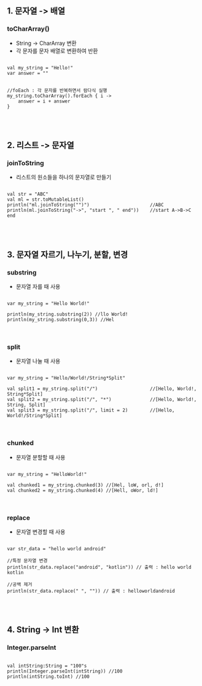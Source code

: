 ## 1. 문자열 -> 배열

### toCharArray()
- String -> CharArray 변환
- 각 문자를 문자 배열로 변환하여 반환

```

val my_string = "Hello!"
var answer = ""


//foEach : 각 문자를 반복하면서 람다식 실행
my_string.toCharArray().forEach { i ->
    answer = i + answer
}

```

</br>
</br>

## 2. 리스트 -> 문자열

### joinToString

- 리스트의 원소들을 하나의 문자열로 만들기

```

val str = "ABC"
val ml = str.toMutableList()
println("ml.joinToString("")")                      //ABC
println(ml.joinToString("->", "start ", " end"))    //start A->B->C end

```

</br>
</br>

## 3. 문자열 자르기, 나누기, 분할, 변경

### substring
- 문자열 자를 때 사용

```

var my_string = "Hello World!"

println(my_string.substring(2)) //llo World!
println(my_string.substring(0,3)) //Hel

```
</br>

### split
- 문자열 나눌 때 사용
```

var my_string = "Hello/World!/String*Split"

val split1 = my_string.split("/")                   //[Hello, World!, String*Split]
val split2 = my_string.split("/", "*")              //[Hello, World!, String, Split]
val split3 = my_string.split("/", limit = 2)        //[Hello, World!/String*Split]

```

</br>

### chunked
- 문자열 분할할 때 사용
```

var my_string = "HelloWorld!"

val chunked1 = my_string.chunked(3) //[Hel, loW, orl, d!]
val chunked2 = my_string.chunked(4) //[Hell, oWor, ld!]

```

</br>

### replace
- 문자열 변경할 때 사용
```

var str_data = "hello world android"

//특정 문자열 변경
println(str_data.replace("android", "kotlin")) // 출력 : hello world kotlin

//공백 제거
println(str_data.replace(" ", "")) // 출력 : helloworldandroid

```


</br>
</br>

## 4. String -> Int 변환

### Integer.parseInt

```

val intString:String = "100"s
println(Integer.parseInt(intString)) //100
println(intString.toInt) //100

```